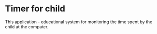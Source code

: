# Timer for child

This application - educational system for monitoring the time spent by the child at the computer.
